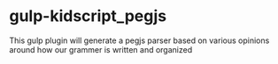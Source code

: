 # gulp-kidscript_pegjs

This gulp plugin will generate a pegjs parser based on various opinions around how our grammer is written and organized

